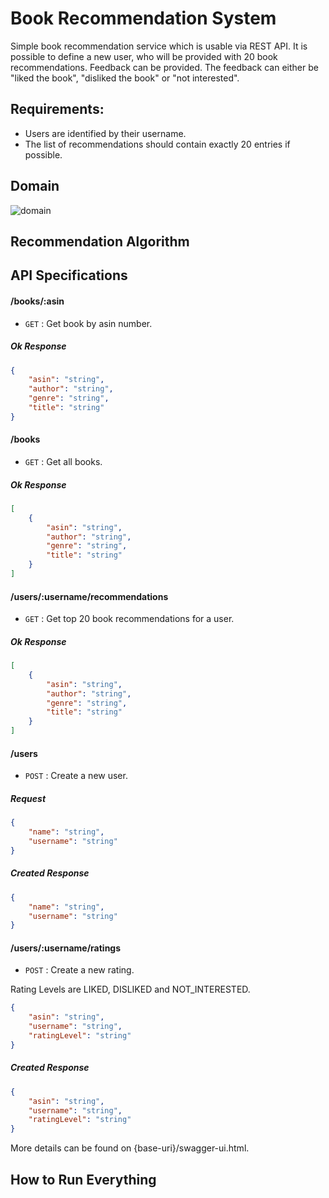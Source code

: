 # Book Recommendation System

Simple book recommendation service which is usable via REST API. 
It is possible to define a new user, who will be provided with 20 book recommendations. 
Feedback can be provided. The feedback can either be "liked the book", "disliked the book" or "not interested".

## Requirements:

* Users are identified by their username.
* The list of recommendations should contain exactly 20 entries if possible.


## Domain
![domain](https://photos-3.dropbox.com/t/2/AAB82xKEpygEKyAJ5pIVegg52pZmuGpaaNBruU3h2wqGJQ/12/51974941/png/32x32/1/_/1/2/Book-Recommendation-System-Domain%20(1).png/EJKbhCgY1ooBIAcoBw/UdhYRNcbYRz5SBL58SR9RS7okYBXvcBjtat97jcAIsU?preserve_transparency=1&size=2048x1536&size_mode=3)

## Recommendation Algorithm

## API Specifications

#### /books/:asin
* `GET` : Get book by asin number.

##### Ok Response
```json
{
    "asin": "string",
    "author": "string",
    "genre": "string",
    "title": "string"
}
```

#### /books
* `GET` : Get all books.

##### Ok Response
```json
[
    {
        "asin": "string",
        "author": "string",
        "genre": "string",
        "title": "string"
    }
]
```

#### /users/:username/recommendations
* `GET` : Get top 20 book recommendations for a user.
##### Ok Response
```json
[
    {
        "asin": "string",
        "author": "string",
        "genre": "string",
        "title": "string"
    }
]
```

#### /users
* `POST` : Create a new user.
##### Request
```json
{
    "name": "string",
    "username": "string"
}
```
##### Created Response
```json
{
    "name": "string",
    "username": "string"
}
```

#### /users/:username/ratings
* `POST` : Create a new rating.

Rating Levels are LIKED, DISLIKED and NOT_INTERESTED. 

```json
{
    "asin": "string",
    "username": "string",
    "ratingLevel": "string"
}
```
##### Created Response
```json
{
    "asin": "string",
    "username": "string",
    "ratingLevel": "string"
}
```
More details can be found on {base-uri}/swagger-ui.html.

## How to Run Everything